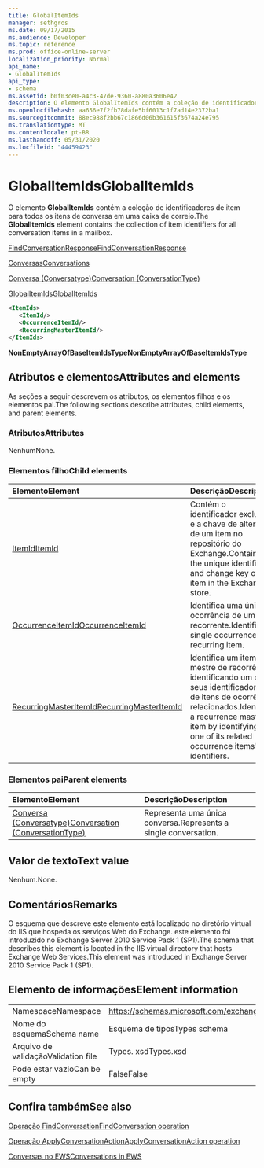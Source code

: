 ```yaml
---
title: GlobalItemIds
manager: sethgros
ms.date: 09/17/2015
ms.audience: Developer
ms.topic: reference
ms.prod: office-online-server
localization_priority: Normal
api_name:
- GlobalItemIds
api_type:
- schema
ms.assetid: b0f03ce0-a4c3-47de-9360-a880a3606e42
description: O elemento GlobalItemIds contém a coleção de identificadores de item para todos os itens de conversa em uma caixa de correio.
ms.openlocfilehash: aa656e7f2fb78dafe5bf6013c1f7ad14e2372ba1
ms.sourcegitcommit: 88ec988f2bb67c1866d06b361615f3674a24e795
ms.translationtype: MT
ms.contentlocale: pt-BR
ms.lasthandoff: 05/31/2020
ms.locfileid: "44459423"
---
```

# <a name="globalitemids"></a><span data-ttu-id="b6ae4-103">GlobalItemIds</span><span class="sxs-lookup"><span data-stu-id="b6ae4-103">GlobalItemIds</span></span>

<span data-ttu-id="b6ae4-104">O elemento **GlobalItemIds** contém a coleção de identificadores de item para todos os itens de conversa em uma caixa de correio.</span><span class="sxs-lookup"><span data-stu-id="b6ae4-104">The **GlobalItemIds** element contains the collection of item identifiers for all conversation items in a mailbox.</span></span> 
  
[<span data-ttu-id="b6ae4-105">FindConversationResponse</span><span class="sxs-lookup"><span data-stu-id="b6ae4-105">FindConversationResponse</span></span>](findconversationresponse.md)
  
[<span data-ttu-id="b6ae4-106">Conversas</span><span class="sxs-lookup"><span data-stu-id="b6ae4-106">Conversations</span></span>](conversations-ex15websvcsotherref.md)
  
[<span data-ttu-id="b6ae4-107">Conversa (Conversatype)</span><span class="sxs-lookup"><span data-stu-id="b6ae4-107">Conversation (ConversationType)</span></span>](conversation-conversationtype.md)
  
[<span data-ttu-id="b6ae4-108">GlobalItemIds</span><span class="sxs-lookup"><span data-stu-id="b6ae4-108">GlobalItemIds</span></span>](globalitemids.md)
  
```XML
<ItemIds>
   <ItemId/>
   <OccurrenceItemId/>
   <RecurringMasterItemId/>
</ItemIds>
```

 <span data-ttu-id="b6ae4-109">**NonEmptyArrayOfBaseItemIdsType**</span><span class="sxs-lookup"><span data-stu-id="b6ae4-109">**NonEmptyArrayOfBaseItemIdsType**</span></span>
## <a name="attributes-and-elements"></a><span data-ttu-id="b6ae4-110">Atributos e elementos</span><span class="sxs-lookup"><span data-stu-id="b6ae4-110">Attributes and elements</span></span>

<span data-ttu-id="b6ae4-111">As seções a seguir descrevem os atributos, os elementos filhos e os elementos pai.</span><span class="sxs-lookup"><span data-stu-id="b6ae4-111">The following sections describe attributes, child elements, and parent elements.</span></span>
  
### <a name="attributes"></a><span data-ttu-id="b6ae4-112">Atributos</span><span class="sxs-lookup"><span data-stu-id="b6ae4-112">Attributes</span></span>

<span data-ttu-id="b6ae4-113">Nenhum</span><span class="sxs-lookup"><span data-stu-id="b6ae4-113">None.</span></span>
  
### <a name="child-elements"></a><span data-ttu-id="b6ae4-114">Elementos filho</span><span class="sxs-lookup"><span data-stu-id="b6ae4-114">Child elements</span></span>

|<span data-ttu-id="b6ae4-115">**Elemento**</span><span class="sxs-lookup"><span data-stu-id="b6ae4-115">**Element**</span></span>|<span data-ttu-id="b6ae4-116">**Descrição**</span><span class="sxs-lookup"><span data-stu-id="b6ae4-116">**Description**</span></span>|
|:-----|:-----|
|[<span data-ttu-id="b6ae4-117">ItemId</span><span class="sxs-lookup"><span data-stu-id="b6ae4-117">ItemId</span></span>](itemid.md) <br/> |<span data-ttu-id="b6ae4-118">Contém o identificador exclusivo e a chave de alteração de um item no repositório do Exchange.</span><span class="sxs-lookup"><span data-stu-id="b6ae4-118">Contains the unique identifier and change key of an item in the Exchange store.</span></span>  <br/> |
|[<span data-ttu-id="b6ae4-119">OccurrenceItemId</span><span class="sxs-lookup"><span data-stu-id="b6ae4-119">OccurrenceItemId</span></span>](occurrenceitemid.md) <br/> |<span data-ttu-id="b6ae4-120">Identifica uma única ocorrência de um item recorrente.</span><span class="sxs-lookup"><span data-stu-id="b6ae4-120">Identifies a single occurrence of a recurring item.</span></span>  <br/> |
|[<span data-ttu-id="b6ae4-121">RecurringMasterItemId</span><span class="sxs-lookup"><span data-stu-id="b6ae4-121">RecurringMasterItemId</span></span>](recurringmasteritemid.md) <br/> |<span data-ttu-id="b6ae4-122">Identifica um item mestre de recorrência identificando um de seus identificadores de itens de ocorrência relacionados.</span><span class="sxs-lookup"><span data-stu-id="b6ae4-122">Identifies a recurrence master item by identifying one of its related occurrence items' identifiers.</span></span>  <br/> |
   
### <a name="parent-elements"></a><span data-ttu-id="b6ae4-123">Elementos pai</span><span class="sxs-lookup"><span data-stu-id="b6ae4-123">Parent elements</span></span>

|<span data-ttu-id="b6ae4-124">**Elemento**</span><span class="sxs-lookup"><span data-stu-id="b6ae4-124">**Element**</span></span>|<span data-ttu-id="b6ae4-125">**Descrição**</span><span class="sxs-lookup"><span data-stu-id="b6ae4-125">**Description**</span></span>|
|:-----|:-----|
|[<span data-ttu-id="b6ae4-126">Conversa (Conversatype)</span><span class="sxs-lookup"><span data-stu-id="b6ae4-126">Conversation (ConversationType)</span></span>](conversation-conversationtype.md) <br/> |<span data-ttu-id="b6ae4-127">Representa uma única conversa.</span><span class="sxs-lookup"><span data-stu-id="b6ae4-127">Represents a single conversation.</span></span>  <br/> |
   
## <a name="text-value"></a><span data-ttu-id="b6ae4-128">Valor de texto</span><span class="sxs-lookup"><span data-stu-id="b6ae4-128">Text value</span></span>

<span data-ttu-id="b6ae4-129">Nenhum.</span><span class="sxs-lookup"><span data-stu-id="b6ae4-129">None.</span></span>
  
## <a name="remarks"></a><span data-ttu-id="b6ae4-130">Comentários</span><span class="sxs-lookup"><span data-stu-id="b6ae4-130">Remarks</span></span>

<span data-ttu-id="b6ae4-131">O esquema que descreve este elemento está localizado no diretório virtual do IIS que hospeda os serviços Web do Exchange. este elemento foi introduzido no Exchange Server 2010 Service Pack 1 (SP1).</span><span class="sxs-lookup"><span data-stu-id="b6ae4-131">The schema that describes this element is located in the IIS virtual directory that hosts Exchange Web Services.This element was introduced in Exchange Server 2010 Service Pack 1 (SP1).</span></span>
  
## <a name="element-information"></a><span data-ttu-id="b6ae4-132">Elemento de informações</span><span class="sxs-lookup"><span data-stu-id="b6ae4-132">Element information</span></span>

|||
|:-----|:-----|
|<span data-ttu-id="b6ae4-133">Namespace</span><span class="sxs-lookup"><span data-stu-id="b6ae4-133">Namespace</span></span>  <br/> |https://schemas.microsoft.com/exchange/services/2006/types  <br/> |
|<span data-ttu-id="b6ae4-134">Nome do esquema</span><span class="sxs-lookup"><span data-stu-id="b6ae4-134">Schema name</span></span>  <br/> |<span data-ttu-id="b6ae4-135">Esquema de tipos</span><span class="sxs-lookup"><span data-stu-id="b6ae4-135">Types schema</span></span>  <br/> |
|<span data-ttu-id="b6ae4-136">Arquivo de validação</span><span class="sxs-lookup"><span data-stu-id="b6ae4-136">Validation file</span></span>  <br/> |<span data-ttu-id="b6ae4-137">Types. xsd</span><span class="sxs-lookup"><span data-stu-id="b6ae4-137">Types.xsd</span></span>  <br/> |
|<span data-ttu-id="b6ae4-138">Pode estar vazio</span><span class="sxs-lookup"><span data-stu-id="b6ae4-138">Can be empty</span></span>  <br/> |<span data-ttu-id="b6ae4-139">False</span><span class="sxs-lookup"><span data-stu-id="b6ae4-139">False</span></span>  <br/> |
   
## <a name="see-also"></a><span data-ttu-id="b6ae4-140">Confira também</span><span class="sxs-lookup"><span data-stu-id="b6ae4-140">See also</span></span>



[<span data-ttu-id="b6ae4-141">Operação FindConversation</span><span class="sxs-lookup"><span data-stu-id="b6ae4-141">FindConversation operation</span></span>](findconversation-operation.md)
  
[<span data-ttu-id="b6ae4-142">Operação ApplyConversationAction</span><span class="sxs-lookup"><span data-stu-id="b6ae4-142">ApplyConversationAction operation</span></span>](applyconversationaction-operation.md)


[<span data-ttu-id="b6ae4-143">Conversas no EWS</span><span class="sxs-lookup"><span data-stu-id="b6ae4-143">Conversations in EWS</span></span>](https://msdn.microsoft.com/library/91e64629-db6c-4c94-9dcb-d386232e8467%28Office.15%29.aspx)

